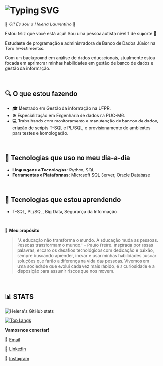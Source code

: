 # ![Typing SVG](https://readme-typing-svg.demolab.com?font=Fira+Code&weight=500&size=21&duration=4000&pause=1000&color=EB72A5&center=true&vCenter=true&width=435&lines=Administradora+de+Banco+de+Dados;Estudando+de+Programação;Entusiasta+de+Gest%C3%A3o+da+Informa%C3%A7%C3%A3o)


🌸 _Oi! Eu sou a Helena Laurentino_ 🌸

Estou feliz que você está aqui! Sou uma pessoa autista nível 1 de suporte 🧩 

Estudante de programação e administradora de Banco de Dados Júnior na Toro Investimentos. 

Com um background em análise de dados educacionais, atualmente estou focada em aprimorar minhas habilidades em gestão de banco de dados e gestão da informação.

&nbsp;

## 🔍 **O que estou fazendo**
- 🎓 Mestrado em Gestão da informação na UFPR.
- ⚙️ Especialização em Engenharia de dados na PUC-MG.
- 💻 Trabalhando com monitoramento e manutenção de bancos de dados, criação de scripts T-SQL e PL/SQL, e provisionamento de ambientes para testes e homologação.

&nbsp;

## 🚀 **Tecnologias que uso no meu dia-a-dia**
- **Linguagens e Tecnologias:** Python, SQL
- **Ferramentas e Plataformas:** Microsoft SQL Server, Oracle Database

&nbsp;

## 📘 **Tecnologias que estou aprendendo**
- T-SQL, PL/SQL, Big Data, Segurança da Informação

&nbsp;

🦋 **Meu propósito**
> "A educação não transforma o mundo. A educação muda as pessoas. Pessoas transformam o mundo." - Paulo Freire. Inspirada por essas palavras, encaro os desafios tecnológicos com dedicação e paixão, sempre buscando aprender, inovar e usar minhas habilidades buscar soluções que farão a diferença na vida das pessoas. Vivemos em uma sociedade que evolui cada vez mais rápido, é a curiosidade e a disposição para assumir riscos que nos movem.

&nbsp;

## 📊 STATS

![Helena's GitHub stats](https://github-readme-stats.vercel.app/api?username=HelenaLaurentino&show_icons=true&theme=omni)

[![Top Langs](https://github-readme-stats.vercel.app/api/top-langs/?username=HelenaLaurentino)](https://github.com/HelenaLaurentino/github-readme-stats)

**Vamos nos conectar!**

📧 [Email](mailto:helenalaurentinoo@gmail.com)

🔗 [LinkedIn](https://www.linkedin.com/in/helena-laurentino)

📸 [Instagram](https://www.instagram.com/lenalaurentino)
